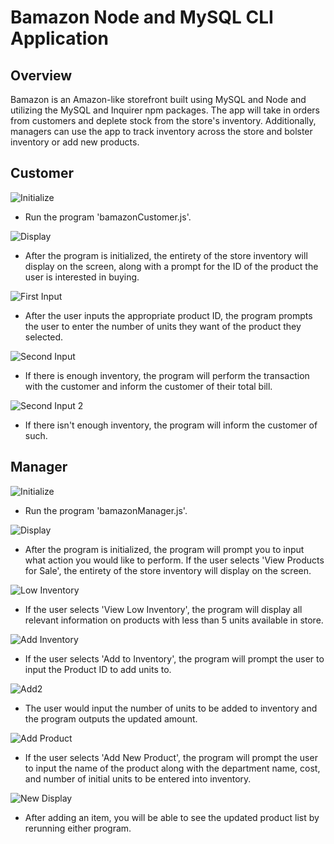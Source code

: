 # Bamazon Node and MySQL CLI Application

## Overview

Bamazon is an Amazon-like storefront built using MySQL and Node and utilizing the MySQL and Inquirer npm packages. The app will take in orders from customers and deplete stock from the store's inventory. Additionally, managers can use the app to track inventory across the store and bolster inventory or add new products.

## Customer

![Initialize](https://github.com/stehar14/Bamazon/images/custinit.PNG "Initialize")
* Run the program 'bamazonCustomer.js'.

![Display](https://github.com/stehar14/Bamazon/images/custDisplay.PNG "Display")
* After the program is initialized, the entirety of the store inventory will display on the screen, along with a prompt for the ID of the product the user is interested in buying.

![First Input](https://github.com/stehar14/Bamazon/images/custentry1.PNG "First Input")
* After the user inputs the appropriate product ID, the program prompts the user to enter the number of units they want of the product they selected.

![Second Input](https://github.com/stehar14/Bamazon/images/custentry2.PNG)
* If there is enough inventory, the program will perform the transaction with the customer and inform the customer of their total bill.

![Second Input 2](https://github.com/stehar14/Bamazon/images/custentry2b.PNG)
* If there isn't enough inventory, the program will inform the customer of such.

## Manager

![Initialize](https://github.com/stehar14/Bamazon/images/managerinit.PNG)
* Run the program 'bamazonManager.js'.

![Display](https://github.com/stehar14/Bamazon/images/managerdisplay.PNG)
* After the program is initialized, the program will prompt you to input what action you would like to perform. If the user selects 'View Products for Sale', the entirety of the store inventory will display on the screen.

![Low Inventory](https://github.com/stehar14/Bamazon/images/managerdisplay2.PNG)
* If the user selects 'View Low Inventory', the program will display all relevant information on products with less than 5 units available in store.

![Add Inventory](https://github.com/stehar14/Bamazon/images/manageradd.PNG)
* If the user selects 'Add to Inventory', the program will prompt the user to input the Product ID to add units to.

![Add2](https://github.com/stehar14/Bamazon/images/manageradd2.PNG)
* The user would input the number of units to be added to inventory and the program outputs the updated amount.

![Add Product](https://github.com/stehar14/Bamazon/images/managerproduct.PNG)
* If the user selects 'Add New Product', the program will prompt the user to input the name of the product along with the department name, cost, and number of initial units to be entered into inventory.

![New Display](https://github.com/stehar14/Bamazon/images/managernewdisplay.PNG)
* After adding an item, you will be able to see the updated product list by rerunning either program.